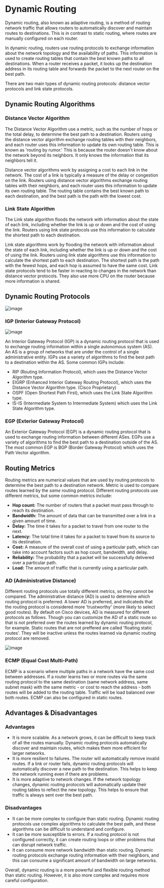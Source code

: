 # Dynamic Routing
Dynamic routing, also known as adaptive routing, is a method of routing network traffic that allows routers to automatically discover and maintain routes to destinations. This is in contrast to static routing, where routes are manually configured on each router.

In dynamic routing, routers use routing protocols to exchange information about the network topology and the availability of paths. This information is used to create routing tables that contain the best known paths to all destinations. When a router receives a packet, it looks up the destination address in its routing table and forwards the packet to the next router on the best path.

There are two main types of dynamic routing protocols: distance vector protocols and link state protocols.

## Dynamic Routing Algorithms
### Distance Vector Algorithm
The Distance Vector Algorithm use a metric, such as the number of hops or the total delay, to determine the best path to a destination. Routers using the distance vector algorithm exchange routing tables with their neighbors, and each router uses this information to update its own routing table. This is known as 'routing by rumor.' This is because the router doesn't know about the network beyond its neighbors. It only knows the information that its neighbors tell it.

Distance vector algorithms work by assigning a cost to each link in the network. The cost of a link is typically a measure of the delay or congestion on the link. Routers using distance vector algorithms exchange routing tables with their neighbors, and each router uses this information to update its own routing table. The routing table contains the best known path to each destination, and the best path is the path with the lowest cost.

### Link State Algorithm
The Link state algorithm floods the network with information about the state of each link, including whether the link is up or down and the cost of using the link. Routers using link state protocols use this information to calculate the shortest path to each destination.

Link state algorithms work by flooding the network with information about the state of each link, including whether the link is up or down and the cost of using the link. Routers using link state algorithms use this information to calculate the shortest path to each destination. The shortest path is the path with the fewest hops, and each hop is assumed to have the same cost. Link state protocols tend to be faster in reacting to changes in the network than distance vector protocols. They also use more CPU on the router because more information is shared.

## Dynamic Routing Protocols
![image](https://github.com/jgome284/package-tracer/assets/30394024/fa51ef33-2076-461c-9589-95c484dbe539)

### IGP (Interior Gateway Protocol)
![image](https://github.com/jgome284/package-tracer/assets/30394024/bcc23fb8-a43e-458d-8dd8-d12ba24ec737)

An Interior Gateway Protocol (IGP) is a dynamic routing protocol that is used to exchange routing information within a single autonomous system (AS). An AS is a group of networks that are under the control of a single administrative entity. IGPs use a variety of algorithms to find the best path to a destination within the AS. Some common IGPs include:
- RIP (Routing Information Protocol), which uses the Distance Vector Algorithm type.
- EIGRP (Enhanced Interior Gateway Routing Protocol), which uses the Distance Vector Algorithm type. (Cisco Proprietary)
- OSPF (Open Shortest Path First), which uses the Link State Algorithm type.
- IS-IS (Intermediate System to Intermediate System) which uses the Link State Algorithm type.

### EGP (Exterior Gateway Protocol)
An Exterior Gateway Protocol (EGP) is a dynamic routing protocol that is used to exchange routing information between different ASes. EGPs use a variety of algorithms to find the best path to a destination outside of the AS. The most common EGP is BGP (Border Gateway Protocol) which uses the Path Vector algorithm.

## Routing Metrics
Routing metrics are numerical values that are used by routing protocols to determine the best path to a destination network. Metric is used to compare routes learned by the *same* routing protocol. Different routing protocols use different metrics, but some common metrics include:

- **Hop count:** The number of routers that a packet must pass through to reach its destination.
- **Bandwidth:** The amount of data that can be transmitted over a link in a given amount of time.
- **Delay:** The time it takes for a packet to travel from one router to the next.
- **Latency:** The total time it takes for a packet to travel from its source to its destination.
- **Cost:** A measure of the overall cost of using a particular path, which can take into account factors such as hop count, bandwidth, and delay.
- **Reliability:** The probability that a packet will be successfully delivered over a particular path.
- **Load:** The amount of traffic that is currently using a particular path.

### AD (Administrative Distance)
Different routing protocols use totally different metrics, so they cannot be compared. The administrative distance (AD) is used to determine which routing protocol is preferred. A lower AD is preferred, and indicateds that the routing protocol is considered more 'trustworthy' (more likely to select good routes). By default on Cisco devices, AD is measured for different protocols as follows. Though you can customize the AD of a static route so that is not preferred over the routes learned by dynamic routing protocol, for example. Static routes that are not preffered are called 'floating static routes'. They will be inactive unless the routes learned via dynamic routing protocol are removed.

![image](https://github.com/jgome284/package-tracer/assets/30394024/002d451a-4522-4c2c-89e0-3e0408294a80)


### ECMP (Equal Cost Multi-Path)
ECMP is a scenario where multiple paths in a network have the same cost between addresses. If a router learns two or more routes via the same routing protocol to the same destination (same network address, same subnet mask) with the same metric - or cost to reach the address - both routes will be added to the routing table. Traffic will be load balanced over both routes. ECMP can also be configured in static routes.

## Advantages & Disadvantages
### Advantages
- It is more scalable. As a network grows, it can be difficult to keep track of all the routes manually. Dynamic routing protocols automatically discover and maintain routes, which makes them more efficient for larger networks.
- It is more resilient to failures. The router will automatically remove invalid routes. If a link or router fails, dynamic routing protocols will automatically discover a new path to the destination. This helps to keep the network running even if there are problems.
- It is more adaptive to network changes. If the network topology changes, dynamic routing protocols will automatically update their routing tables to reflect the new topology. This helps to ensure that traffic is always sent over the best path.

### Disadvantages
- It can be more complex to configure than static routing. Dynamic routing protocols use complex algorithms to calculate the best path, and these algorithms can be difficult to understand and configure.
- It can be more susceptible to errors. If a routing protocol is not configured correctly, it can create routing loops or other problems that can disrupt network traffic.
- It can consume more network bandwidth than static routing. Dynamic routing protocols exchange routing information with their neighbors, and this can consume a significant amount of bandwidth on large networks.

Overall, dynamic routing is a more powerful and flexible routing method than static routing. However, it is also more complex and requires more careful configuration.
